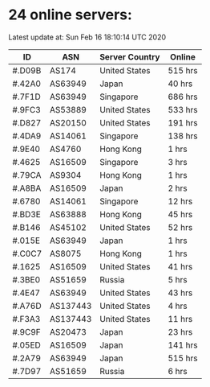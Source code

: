 # 24 online servers:

Latest update at: Sun Feb 16 18:10:14 UTC 2020

| ID | ASN | Server Country | Online |
| -- | --- | -------------- | ------ |
| #.D09B | AS174 | United States | 515 hrs |
| #.42A0 | AS63949 | Japan | 40 hrs |
| #.7F1D | AS63949 | Singapore | 686 hrs |
| #.9FC3 | AS53889 | United States | 533 hrs |
| #.D827 | AS20150 | United States | 191 hrs |
| #.4DA9 | AS14061 | Singapore | 138 hrs |
| #.9E40 | AS4760 | Hong Kong | 1 hrs |
| #.4625 | AS16509 | Singapore | 3 hrs |
| #.79CA | AS9304 | Hong Kong | 1 hrs |
| #.A8BA | AS16509 | Japan | 2 hrs |
| #.6780 | AS14061 | Singapore | 12 hrs |
| #.BD3E | AS63888 | Hong Kong | 45 hrs |
| #.B146 | AS45102 | United States | 52 hrs |
| #.015E | AS63949 | Japan | 1 hrs |
| #.C0C7 | AS8075 | Hong Kong | 1 hrs |
| #.1625 | AS16509 | United States | 41 hrs |
| #.3BE0 | AS51659 | Russia | 5 hrs |
| #.4E47 | AS63949 | United States | 43 hrs |
| #.A76D | AS137443 | United States | 4 hrs |
| #.F3A3 | AS137443 | United States | 11 hrs |
| #.9C9F | AS20473 | Japan | 23 hrs |
| #.05ED | AS16509 | Japan | 141 hrs |
| #.2A79 | AS63949 | Japan | 515 hrs |
| #.7D97 | AS51659 | Russia | 6 hrs |

